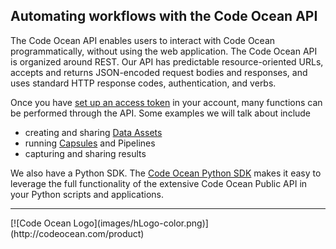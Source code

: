 ## 	Automating workflows with the Code Ocean API

The Code Ocean API enables users to interact with Code Ocean programmatically, without using the web application. The Code Ocean API is organized around REST. Our API has predictable resource-oriented URLs, accepts and returns JSON-encoded request bodies and responses, and uses standard HTTP response codes, authentication, and verbs.

Once you have [set up an access token](https://docs.codeocean.com/user-guide/code-ocean-api/authentication) in your account, many functions can be performed through the API. Some examples we will talk about include 
- creating and sharing [Data Assets](https://docs.codeocean.com/user-guide/code-ocean-api/data-asset)
- running [Capsules](https://docs.codeocean.com/user-guide/code-ocean-api/capsule) and Pipelines
- capturing and sharing results

We also have a Python SDK. The [Code Ocean Python SDK](https://docs.codeocean.com/user-guide/code-ocean-api/python-sdk) makes it easy to leverage the full functionality of the extensive Code Ocean Public API in your Python scripts and applications.


<hr>
[![Code Ocean Logo](images/hLogo-color.png)](http://codeocean.com/product)